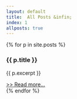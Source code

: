 ```yaml
---
layout: default
title:  All Posts &infin;
index: 1
allposts: true
---
```

<div>
{% for p in site.posts %}
    <div class="excerpt-block">
        <h3>{{ p.title }}</h3>
        <p>{{ p.excerpt }}</p>
        <a href="{{ site.baseurl }}{{ p.url }}"> >> Read more... </a>
    </div>
{% endfor %}
</div>
